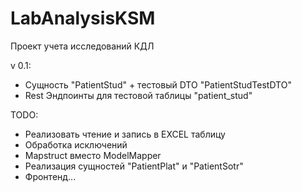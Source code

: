 # LabAnalysisKSM
Проект учета исследований КДЛ

v 0.1:
- Сущность "PatientStud" + тестовый DTO "PatientStudTestDTO"
- Rest Эндпоинты для тестовой таблицы "patient_stud"

TODO: 
- Реализовать чтение и запись в EXCEL таблицу
- Обработка исключений
- Mapstruct вместо ModelMapper
- Реализация сущностей "PatientPlat" и "PatientSotr"
- Фронтенд...

